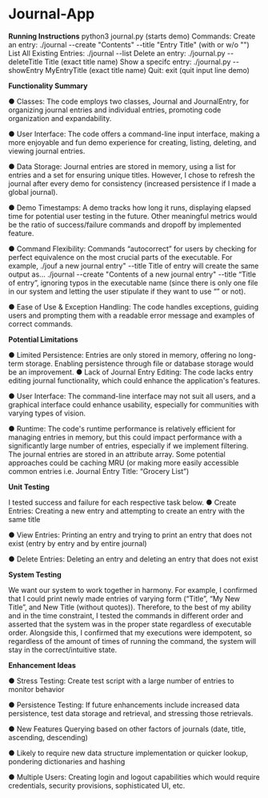 # Journal-App

**Running Instructions**
python3 journal.py (starts demo) Commands:
Create an entry: ./journal --create "Contents" --title "Entry Title" (with or w/o "") List All Existing Entries: ./journal --list
Delete an entry: ./journal.py --deleteTitle Title (exact title name)
Show a specifc entry: ./journal.py --showEntry MyEntryTitle (exact title name) Quit: exit (quit input line demo)

**Functionality Summary**

● Classes: The code employs two classes, Journal and JournalEntry, for organizing journal
entries and individual entries, promoting code organization and expandability.

● User Interface: The code offers a command-line input interface, making a more
enjoyable and fun demo experience for creating, listing, deleting, and viewing journal
entries.

● Data Storage: Journal entries are stored in memory, using a list for entries and a set for
ensuring unique titles. However, I chose to refresh the journal after every demo for
consistency (increased persistence if I made a global journal).

● Demo Timestamps: A demo tracks how long it runs, displaying elapsed time for
potential user testing in the future. Other meaningful metrics would be the ratio of
success/failure commands and dropoff by implemented feature.

● Command Flexibility: 
Commands “autocorrect” for users by checking for perfect
equivalence on the most crucial parts of the executable. For example, ./jouf a new journal entry" --title Title of entry
will create the same output as...
./journal --create "Contents of a new journal entry" --title “Title of entry”,
ignoring typos in the executable name (since there is only one file in our system and
letting the user stipulate if they want to use “” or not).

● Ease of Use & Exception Handling: The code handles exceptions, guiding users and
prompting them with a readable error message and examples of correct commands.

**Potential Limitations**

● Limited Persistence: Entries are only stored in memory, offering no long-term storage.
  Enabling persistence through file or database storage would be an improvement.
● Lack of Journal Entry Editing: The code lacks entry editing journal functionality,
which could enhance the application's features.

● User Interface: The command-line interface may not suit all users, and a graphical interface could enhance usability, especially for communities with varying types of vision.

● Runtime: The code's runtime performance is relatively efficient for managing entries in memory, but this could impact performance with a significantly large number of entries, especially if we implement filtering. The journal entries are stored in an attribute array. Some potential approaches could be caching MRU (or making more easily accessible common entries i.e. Journal Entry Title: “Grocery List”)

**Unit Testing**

I tested success and failure for each respective task below.
● Create Entries: Creating a new entry and attempting to create an entry with the same title

● View Entries: Printing an entry and trying to print an entry that does not exist (entry by
entry and by entire journal)

● Delete Entries: Deleting an entry and deleting an entry that does not exist

**System Testing**

We want our system to work together in harmony. For example, I confirmed that I could print newly made entries of varying form (“Title”, “My New Title”, and New Title (without quotes)). Therefore, to the best of my ability and in the time constraint, I tested the commands in different order and asserted that the system was in the proper state regardless of executable order.
Alongside this, I confirmed that my executions were idempotent, so regardless of the amount of times of running the command, the system will stay in the correct/intuitive state.

**Enhancement Ideas**

● Stress Testing: Create test script with a large number of entries to monitor behavior

● Persistence Testing: If future enhancements include increased data persistence, test data
storage and retrieval, and stressing those retrievals.

● New Features
  Querying based on other factors of journals (date, title, ascending, descending)
  
●  Likely to require new data structure implementation or quicker lookup, pondering dictionaries and hashing 

● Multiple Users: Creating login and logout capabilities which would require credentials, security provisions, sophisticated UI, etc.
